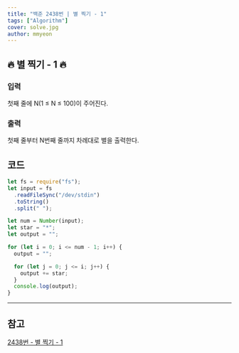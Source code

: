 ```yaml
---
title: "백준 2438번 | 별 찍기 - 1"
tags: ["Algorithm"]
cover: solve.jpg
author: mmyeon
---
```


## 🔥 별 찍기 - 1 🔥

### 입력

첫째 줄에 N(1 ≤ N ≤ 100)이 주어진다.

### 출력

첫째 줄부터 N번째 줄까지 차례대로 별을 출력한다.

## 코드

```js
let fs = require("fs");
let input = fs
  .readFileSync("/dev/stdin")
  .toString()
  .split(" ");

let num = Number(input);
let star = "*";
let output = "";

for (let i = 0; i <= num - 1; i++) {
  output = "";

  for (let j = 0; j <= i; j++) {
    output += star;
  }
  console.log(output);
}
```

---

## 참고

[2438번 - 별 찍기 - 1](https://www.acmicpc.net/problem/2438)

